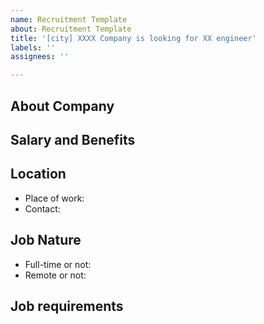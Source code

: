 ```yaml
---
name: Recruitment Template
about: Recruitment Template
title: '[city] XXXX Company is looking for XX engineer'
labels: ''
assignees: ''

---
```


## About Company


## Salary and Benefits


## Location

- Place of work:
- Contact:

## Job Nature

- Full-time or not:
- Remote or not:

## Job requirements
